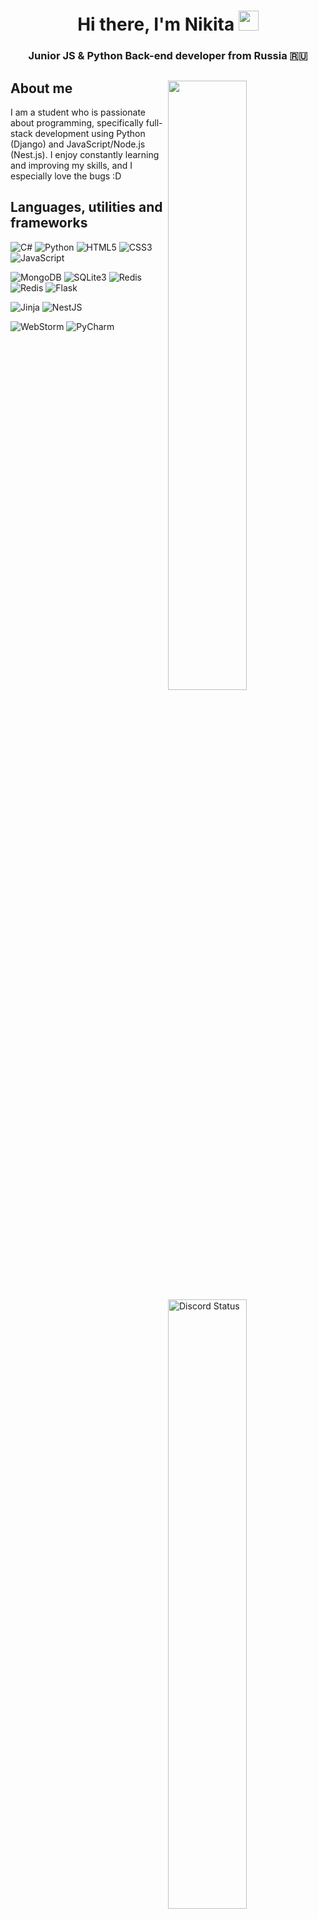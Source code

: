 <h1 align="center">Hi there, I'm Nikita <img src="https://github.com/blackcater/blackcater/raw/main/images/Hi.gif" height="32"/></h1>
<h3 align="center">Junior JS & Python Back-end developer from Russia 🇷🇺</h3>

<a href="https://wakatime.com/@Amadeus" target="_blank">
  <img width="50%" align="right" src="https://github-readme-stats.vercel.app/api/wakatime?username=Amadeus">
<a/>
<a href="https://discord.com/users/747815436816744540" target="_blank">
  <img width="50%" align="right" alt="Discord Status" src="https://lanyard.cnrad.dev/api/747815436816744540?theme=light&borderRadius=5px">
<a />
  <h2>About me</h2>
  
  I am a student who is passionate about programming, specifically full-stack development using Python (Django) and JavaScript/Node.js (Nest.js). I enjoy constantly learning and improving my skills, and I especially love the bugs :D
  <h2>Languages, utilities and frameworks</h2>
  
![C#](https://img.shields.io/badge/c%23-%23239120.svg?style=for-the-badge&logo=c-sharp&logoColor=white)
![Python](https://img.shields.io/badge/python-3670A0?style=for-the-badge&logo=python&logoColor=ffdd54)
![HTML5](https://img.shields.io/badge/html5-%23E34F26.svg?style=for-the-badge&logo=html5&logoColor=white)
![CSS3](https://img.shields.io/badge/css3-%231572B6.svg?style=for-the-badge&logo=css3&logoColor=white)
![JavaScript](https://img.shields.io/badge/javascript-%23323330.svg?style=for-the-badge&logo=javascript&logoColor=%23F7DF1E)
  
<img alt="MongoDB" src="https://img.shields.io/badge/MongoDB-%234ea94b.svg?style=for-the-badge&logo=mongodb&logoColor=white" /> <img alt="SQLite3" src="https://img.shields.io/badge/sqlite-%2307405e.svg?style=for-the-badge&logo=sqlite&logoColor=white" /> <img alt="Redis" src="https://img.shields.io/badge/redis-%23DD0031.svg?style=for-the-badge&logo=redis&logoColor=white" /> <img alt="Redis" src="https://img.shields.io/badge/expo-1C1E24?style=for-the-badge&logo=expo&logoColor=#D04A37" />
![Flask](https://img.shields.io/badge/flask-%23000.svg?style=for-the-badge&logo=flask&logoColor=white)
 
![Jinja](https://img.shields.io/badge/jinja-white.svg?style=for-the-badge&logo=jinja&logoColor=black)
![NestJS](https://img.shields.io/badge/nestjs-%23E0234E.svg?style=for-the-badge&logo=nestjs&logoColor=white)
  
![WebStorm](https://img.shields.io/badge/webstorm-143?style=for-the-badge&logo=webstorm&logoColor=white&color=black)
![PyCharm](https://img.shields.io/badge/pycharm-143?style=for-the-badge&logo=pycharm&logoColor=black&color=black&labelColor=green)
